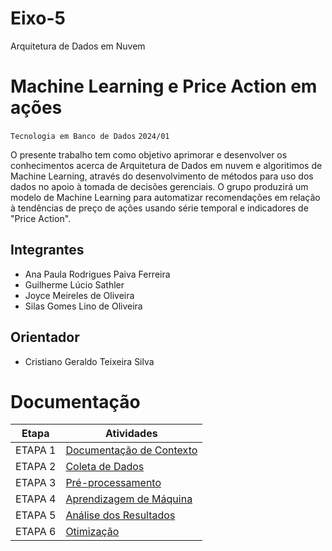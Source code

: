# Eixo-5
Arquitetura de Dados em Nuvem

# Machine Learning e Price Action em ações
`Tecnologia em Banco de Dados`
`2024/01`

O presente trabalho tem como objetivo aprimorar e desenvolver os conhecimentos acerca de Arquitetura de Dados em nuvem e algoritimos de Machine Learning, através do desenvolvimento de métodos para uso dos dados no apoio à tomada de decisões gerenciais. 
O grupo produzirá um modelo de Machine Learning para automatizar recomendações em relação à tendências de preço de ações usando série temporal e indicadores de "Price Action". 

## Integrantes
 * Ana Paula Rodrigues Paiva Ferreira
 * Guilherme Lúcio Sathler
 * Joyce Meireles de Oliveira
 * Silas Gomes Lino de Oliveira

## Orientador
* Cristiano Geraldo Teixeira Silva

# Documentação

| Etapa         | Atividades |
|  :----:   | ----------- |
| ETAPA 1        |[Documentação de Contexto](projeto/inicio_do_projeto.md) |
| ETAPA 2        |[Coleta de Dados](projeto/coleta_dados.md) |
| ETAPA 3        |[Pré-processamento](projeto/pre_processamento.md) |
| ETAPA 4        |[Aprendizagem de Máquina](projeto/aprendizado_maquina_rev.md)|
| ETAPA 5        |[Análise dos Resultados](projeto/analise_resultados.md) |
| ETAPA 6        |[Otimização](projeto/Otimizacao.md) |
